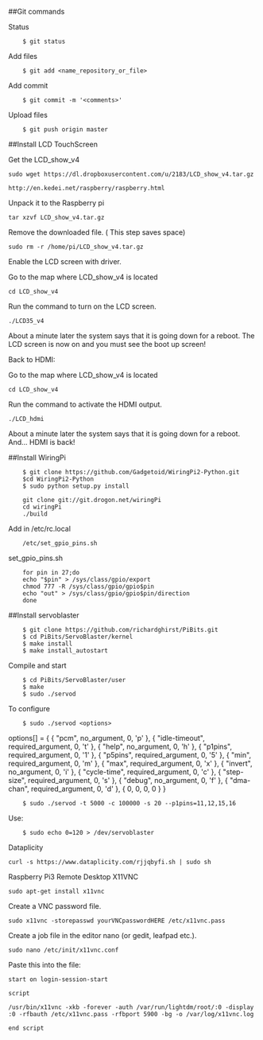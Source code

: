 ##Git commands

Status

```
    $ git status
```

Add files

```
    $ git add <name_repository_or_file>
```
Add commit

```
    $ git commit -m '<comments>'
```    

  Upload files

```
    $ git push origin master
```

##Install LCD TouchScreen



Get the LCD_show_v4

```
sudo wget https://dl.dropboxusercontent.com/u/2183/LCD_show_v4.tar.gz

http://en.kedei.net/raspberry/raspberry.html 
```

Unpack it to the Raspberry pi
```
tar xzvf LCD_show_v4.tar.gz
```

Remove the downloaded file. ( This step saves space)
``` 
sudo rm -r /home/pi/LCD_show_v4.tar.gz
```
Enable the LCD screen with driver.

Go to the map where LCD_show_v4 is located
```
cd LCD_show_v4
```

Run the command to turn on the LCD screen.
```
./LCD35_v4
```

About a minute later the system says that it is going down for a reboot. The LCD screen is now on and you must see the boot up screen!

Back to HDMI:

Go to the map where LCD_show_v4 is located
```
cd LCD_show_v4
```
Run the command to activate the HDMI output.

```
./LCD_hdmi
```
About a minute later the system says that it is going down for a reboot. And... HDMI is back!


##Install WiringPi

```
    $ git clone https://github.com/Gadgetoid/WiringPi2-Python.git
    $cd WiringPi2-Python
    $ sudo python setup.py install

```
```
    git clone git://git.drogon.net/wiringPi
    cd wiringPi
    ./build
```
Add in /etc/rc.local

```
    /etc/set_gpio_pins.sh

```

set_gpio_pins.sh

```
	for pin in 27;do
	echo "$pin" > /sys/class/gpio/export
	chmod 777 -R /sys/class/gpio/gpio$pin
	echo "out" > /sys/class/gpio/gpio$pin/direction
	done

```

##Install servoblaster

```
    $ git clone https://github.com/richardghirst/PiBits.git
    $ cd PiBits/ServoBlaster/kernel
    $ make install
    $ make install_autostart
```

Compile and start

```
    $ cd PiBits/ServoBlaster/user
    $ make
    $ sudo ./servod
```
To configure

```
    $ sudo ./servod <options>
```
options[] = {
	{ "pcm",          no_argument,       0, 'p' },
	{ "idle-timeout", required_argument, 0, 't' },
	{ "help",         no_argument,       0, 'h' },
	{ "p1pins",       required_argument, 0, '1' },
	{ "p5pins",       required_argument, 0, '5' },
	{ "min",          required_argument, 0, 'm' },
	{ "max",          required_argument, 0, 'x' },
	{ "invert",       no_argument,       0, 'i' },
	{ "cycle-time",   required_argument, 0, 'c' },
	{ "step-size",    required_argument, 0, 's' },
	{ "debug",        no_argument,       0, 'f' },
	{ "dma-chan",     required_argument, 0, 'd' },
	{ 0,              0,                 0, 0   }
}

```
    $ sudo ./servod -t 5000 -c 100000 -s 20 --p1pins=11,12,15,16
```

Use:

```
    $ sudo echo 0=120 > /dev/servoblaster
```
Dataplicity

```
curl -s https://www.dataplicity.com/rjjqbyfi.sh | sudo sh

```
Raspberry Pi3
Remote Desktop X11VNC 

```
sudo apt-get install x11vnc
```
Create a VNC password file.
```
sudo x11vnc -storepasswd yourVNCpasswordHERE /etc/x11vnc.pass
```
Create a job file in the editor nano (or gedit, leafpad etc.).
```
sudo nano /etc/init/x11vnc.conf
```
Paste this into the file:
```
start on login-session-start

script

/usr/bin/x11vnc -xkb -forever -auth /var/run/lightdm/root/:0 -display :0 -rfbauth /etc/x11vnc.pass -rfbport 5900 -bg -o /var/log/x11vnc.log

end script
```
